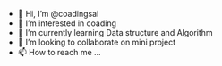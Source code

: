 - 👋 Hi, I’m @coadingsai
- 👀 I’m interested in coading
- 🌱 I’m currently learning Data structure and Algorithm
- 💞️ I’m looking to collaborate on mini project
- 📫 How to reach me ...

<!---
coadingsai/coadingsai is a ✨ special ✨ repository because its `README.md` (this file) appears on your GitHub profile.
You can click the Preview link to take a look at your changes.
--->
